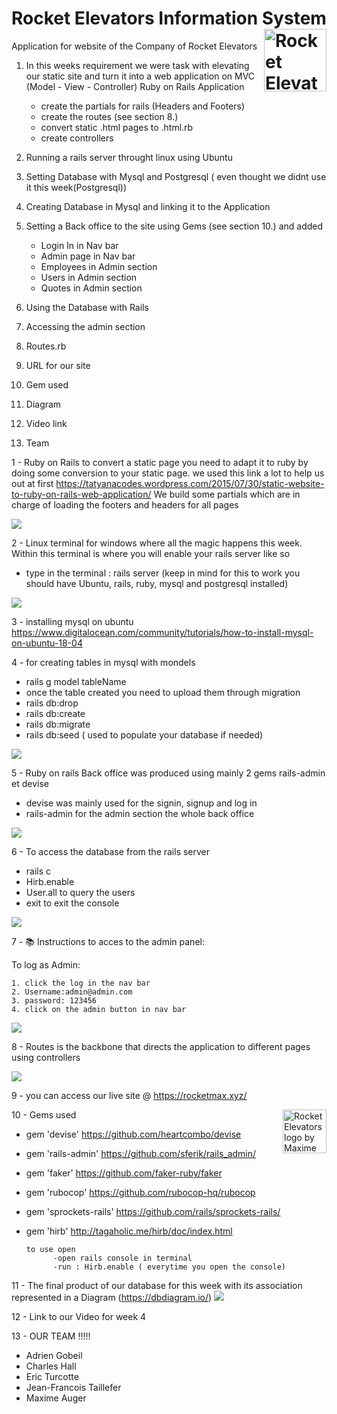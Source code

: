 # Rocket Elevators Information System <img src="app/assets/images/favicon.png" align="right" alt="Rocket Elevators logo by Maxime Auger" width="100" height="">



Application for website of the Company of Rocket Elevators
1. In this weeks requirement we were task with elevating our static site and turn it into a web application on MVC (Model - View - Controller) Ruby on Rails Application
      - create the partials for rails (Headers and Footers)
      - create the routes (see section 8.)
      - convert static .html pages to .html.rb
      - create controllers


2. Running a rails server throught linux using Ubuntu
3. Setting Database with Mysql and Postgresql ( even thought we didnt use it this week(Postgresql)) 
4. Creating Database in Mysql and linking it to the Application 
5. Setting a Back office to the site using Gems (see section 10.) and added
      - Login In in Nav bar
      - Admin page in Nav bar
      - Employees in Admin section
      - Users in Admin section
      - Quotes in Admin section


6. Using the Database with Rails
7. Accessing the admin section
8. Routes.rb
9. URL for our site
10. Gem used
11. Diagram
12. Video link
13. Team







1 -  Ruby on Rails to convert a static page you need to adapt it to ruby by doing
some conversion to your static page. we used this link a lot to help us out at first
https://tatyanacodes.wordpress.com/2015/07/30/static-website-to-ruby-on-rails-web-application/
We build some partials which are in charge of loading the footers and headers for all pages

![](partials.png)

2 - Linux terminal for windows where all the magic happens this week. Within this terminal is where you will enable your rails server like so
- type in the terminal : rails server (keep in mind for this to work you should have Ubuntu, rails, ruby, mysql and postgresql installed)

![](ubuntu.png)

3 - installing mysql on ubuntu  https://www.digitalocean.com/community/tutorials/how-to-install-mysql-on-ubuntu-18-04

4 - for creating tables in mysql with mondels
- rails g model tableName
- once the table created you need to upload them through migration
- rails db:drop
- rails db:create
- rails db:migrate
- rails db:seed ( used to populate your database if needed)

![](mysql.png)

5 - Ruby on rails Back office was produced using mainly 2 gems rails-admin et devise
- devise was mainly used for the signin, signup and log in
- rails-admin for the admin section the whole back office

![](backoffice.png)

6 - To access the database from the rails server 
- rails c
- Hirb.enable
- User.all to query the users
- exit to exit the console

![](railsdb.png)

7 - 📚 Instructions to acces to the admin panel:


To log as Admin:
```
1. click the log in the nav bar
2. Username:admin@admin.com
3. password: 123456
4. click on the admin button in nav bar
```
![](login.png)

8 - Routes is the backbone that directs the application to different pages using controllers


![](routes.png)

9 - you can access our live site @
https://rocketmax.xyz/

10 - Gems used <img src="https://w7.pngwing.com/pngs/96/713/png-transparent-ruby-on-rails-programming-language-rubygems-php-ruby-gem-angle-heart-logo.png" align="right" alt="Rocket Elevators logo by Maxime Auger" width="70" height="">
* gem 'devise'
      https://github.com/heartcombo/devise

* gem 'rails-admin'
      https://github.com/sferik/rails_admin/

* gem 'faker'
      https://github.com/faker-ruby/faker

* gem 'rubocop'
      https://github.com/rubocop-hq/rubocop

* gem 'sprockets-rails'
      https://github.com/rails/sprockets-rails/

* gem 'hirb'
      http://tagaholic.me/hirb/doc/index.html

      to use open  
            -open rails console in terminal
            -run : Hirb.enable ( everytime you open the console)

11 - The final product of our database for this week with its association represented in a Diagram (https://dbdiagram.io/)
![](wk4tablediagram.png)

12 - Link to our Video for week 4



13 - OUR TEAM !!!!!
- Adrien Gobeil
- Charles Hall
- Eric Turcotte
- Jean-Francois Taillefer
- Maxime Auger



















